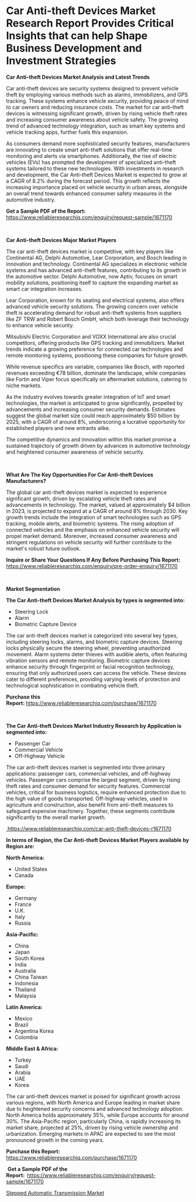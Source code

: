 <p><h1>Car Anti-theft Devices Market Research Report Provides Critical Insights that can help Shape Business Development and Investment Strategies</h1></p><p><strong>Car Anti-theft Devices Market Analysis and Latest Trends</strong></p>
<p><p>Car anti-theft devices are security systems designed to prevent vehicle theft by employing various methods such as alarms, immobilizers, and GPS tracking. These systems enhance vehicle security, providing peace of mind to car owners and reducing insurance costs. The market for car anti-theft devices is witnessing significant growth, driven by rising vehicle theft rates and increasing consumer awareness about vehicle safety. The growing trend of advanced technology integration, such as smart key systems and vehicle tracking apps, further fuels this expansion. </p><p>As consumers demand more sophisticated security features, manufacturers are innovating to create smart anti-theft solutions that offer real-time monitoring and alerts via smartphones. Additionally, the rise of electric vehicles (EVs) has prompted the development of specialized anti-theft systems tailored to these new technologies. With investments in research and development, the Car Anti-theft Devices Market is expected to grow at a CAGR of 8.2% during the forecast period. This growth reflects the increasing importance placed on vehicle security in urban areas, alongside an overall trend towards enhanced consumer safety measures in the automotive industry.</p></p>
<p><strong>Get a Sample PDF of the Report:&nbsp;</strong> <a href="https://www.reliableresearchiq.com/enquiry/request-sample/1671170?utm_campaign=3026&utm_medium=2&utm_source=Github&utm_content=ia&utm_term=25032025&utm_id=car-anti-theft-devices">https://www.reliableresearchiq.com/enquiry/request-sample/1671170</a></p>
<p>&nbsp;</p>
<p><strong>Car Anti-theft Devices Major Market Players</strong></p>
<p><p>The car anti-theft devices market is competitive, with key players like Continental AG, Delphi Automotive, Lear Corporation, and Bosch leading in innovation and technology. Continental AG specializes in electronic vehicle systems and has advanced anti-theft features, contributing to its growth in the automotive sector. Delphi Automotive, now Aptiv, focuses on smart mobility solutions, positioning itself to capture the expanding market as smart car integration increases.</p><p>Lear Corporation, known for its seating and electrical systems, also offers advanced vehicle security solutions. The growing concern over vehicle theft is accelerating demand for robust anti-theft systems from suppliers like ZF TRW and Robert Bosch GmbH, which both leverage their technology to enhance vehicle security.</p><p>Mitsubishi Electric Corporation and VOXX International are also crucial competitors, offering products like GPS tracking and immobilizers. Market trends indicate a growing preference for connected car technologies and remote monitoring systems, positioning these companies for future growth.</p><p>While revenue specifics are variable, companies like Bosch, with reported revenues exceeding €78 billion, dominate the landscape, while companies like Fortin and Viper focus specifically on aftermarket solutions, catering to niche markets. </p><p>As the industry evolves towards greater integration of IoT and smart technologies, the market is anticipated to grow significantly, propelled by advancements and increasing consumer security demands. Estimates suggest the global market size could reach approximately $50 billion by 2025, with a CAGR of around 8%, underscoring a lucrative opportunity for established players and new entrants alike. </p><p>The competitive dynamics and innovation within this market promise a sustained trajectory of growth driven by advances in automotive technology and heightened consumer awareness of vehicle security.</p></p>
<p>&nbsp;</p>
<p><strong>What Are The Key Opportunities For Car Anti-theft Devices Manufacturers?</strong></p>
<p><p>The global car anti-theft devices market is expected to experience significant growth, driven by escalating vehicle theft rates and advancements in technology. The market, valued at approximately $4 billion in 2023, is projected to expand at a CAGR of around 8% through 2030. Key growth trends include the integration of smart technologies such as GPS tracking, mobile alerts, and biometric systems. The rising adoption of connected vehicles and the emphasis on enhanced vehicle security will propel market demand. Moreover, increased consumer awareness and stringent regulations on vehicle security will further contribute to the market's robust future outlook.</p></p>
<p><strong>Inquire or Share Your Questions If Any Before Purchasing This Report:</strong> <a href="https://www.reliableresearchiq.com/enquiry/pre-order-enquiry/1671170?utm_campaign=3026&utm_medium=2&utm_source=Github&utm_content=ia&utm_term=25032025&utm_id=car-anti-theft-devices">https://www.reliableresearchiq.com/enquiry/pre-order-enquiry/1671170</a></p>
<p>&nbsp;</p>
<p><strong>Market Segmentation</strong></p>
<p><strong>The Car Anti-theft Devices Market Analysis by types is segmented into:</strong></p>
<p><ul><li>Steering Lock</li><li>Alarm</li><li>Biometric Capture Device</li></ul></p>
<p><p>The car anti-theft devices market is categorized into several key types, including steering locks, alarms, and biometric capture devices. Steering locks physically secure the steering wheel, preventing unauthorized movement. Alarm systems deter thieves with audible alerts, often featuring vibration sensors and remote monitoring. Biometric capture devices enhance security through fingerprint or facial recognition technology, ensuring that only authorized users can access the vehicle. These devices cater to different preferences, providing varying levels of protection and technological sophistication in combating vehicle theft.</p></p>
<p><strong>Purchase this Report:&nbsp;</strong><a href="https://www.reliableresearchiq.com/purchase/1671170?utm_campaign=3026&utm_medium=2&utm_source=Github&utm_content=ia&utm_term=25032025&utm_id=car-anti-theft-devices">https://www.reliableresearchiq.com/purchase/1671170</a></p>
<p>&nbsp;</p>
<p><strong>The Car Anti-theft Devices Market Industry Research by Application is segmented into:</strong></p>
<p><ul><li>Passenger Car</li><li>Commercial Vehicle</li><li>Off-Highway Vehicle</li></ul></p>
<p><p>The car anti-theft devices market is segmented into three primary applications: passenger cars, commercial vehicles, and off-highway vehicles. Passenger cars comprise the largest segment, driven by rising theft rates and consumer demand for security features. Commercial vehicles, critical for business logistics, require enhanced protection due to the high value of goods transported. Off-highway vehicles, used in agriculture and construction, also benefit from anti-theft measures to safeguard expensive machinery. Together, these segments contribute significantly to the overall market growth.</p></p>
<p><a href="https://www.reliableresearchiq.com/car-anti-theft-devices-r1671170?utm_campaign=3026&utm_medium=2&utm_source=Github&utm_content=ia&utm_term=25032025&utm_id=car-anti-theft-devices">&nbsp;https://www.reliableresearchiq.com/car-anti-theft-devices-r1671170</a></p>
<p><strong>In terms of Region, the Car Anti-theft Devices Market Players available by Region are:</strong></p>
<p>
    <p> <strong> North America: </strong>
        <ul>
            <li>United States</li>
            <li>Canada</li>
        </ul>
        </p> 
    <p> <strong> Europe: </strong>
        <ul>
            <li>Germany</li>
            <li>France</li>
            <li>U.K.</li>
            <li>Italy</li>
            <li>Russia</li>
        </ul>
        </p> 
    <p> <strong> Asia-Pacific: </strong>
        <ul>
            <li>China</li>
            <li>Japan</li>
            <li>South Korea</li>
            <li>India</li>
            <li>Australia</li>
            <li>China Taiwan</li>
            <li>Indonesia</li>
            <li>Thailand</li>
            <li>Malaysia</li>
        </ul>
        </p> 
    <p> <strong> Latin America: </strong>
        <ul>
            <li>Mexico</li>
            <li>Brazil</li>
            <li>Argentina Korea</li>
            <li>Colombia</li>
        </ul>
        </p> 
    <p> <strong> Middle East & Africa: </strong>
        <ul>
            <li>Turkey</li>
            <li>Saudi</li>
            <li>Arabia</li>
            <li>UAE</li>
            <li>Korea</li>
        </ul>
    </p>
    </p>
<p><p>The car anti-theft devices market is poised for significant growth across various regions, with North America and Europe leading in market share due to heightened security concerns and advanced technology adoption. North America holds approximately 35%, while Europe accounts for around 30%. The Asia-Pacific region, particularly China, is rapidly increasing its market share, projected at 25%, driven by rising vehicle ownership and urbanization. Emerging markets in APAC are expected to see the most pronounced growth in the coming years.</p></p>
<p><strong>Purchase this Report: </strong><a href="https://www.reliableresearchiq.com/purchase/1671170?utm_campaign=3026&utm_medium=2&utm_source=Github&utm_content=ia&utm_term=25032025&utm_id=car-anti-theft-devices">https://www.reliableresearchiq.com/purchase/1671170</a></p>
<p>&nbsp;<strong>Get a Sample PDF of the Report:&nbsp;&nbsp;</strong><a href="https://www.reliableresearchiq.com/enquiry/request-sample/1671170?utm_campaign=3026&utm_medium=2&utm_source=Github&utm_content=ia&utm_term=25032025&utm_id=car-anti-theft-devices">https://www.reliableresearchiq.com/enquiry/request-sample/1671170</a></p>
<p><strong></strong></p>
<p><p><a href="https://github.com/popupioo/Market-Research-Report-List-1/blob/main/stepped-automatic-transmission-market.md?utm_campaign=3026&utm_medium=2&utm_source=Github&utm_content=ia&utm_term=25032025&utm_id=car-anti-theft-devices">Stepped Automatic Transmission Market</a></p></p>